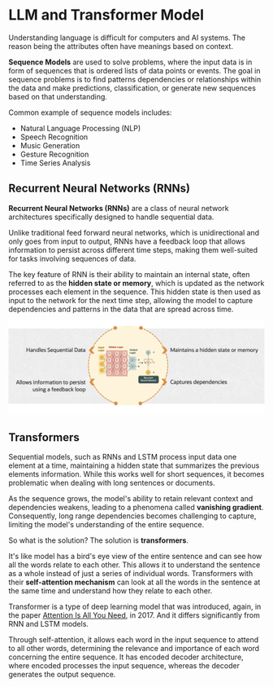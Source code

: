 # LLM and Transformer Model

Understanding language is difficult for computers and AI systems. The reason being the attributes often have meanings based on context.

**Sequence Models** are used to solve problems, where the input data is in form of sequences that is ordered lists of data points or events. The goal in sequence problems is to find patterns dependencies or relationships within the data and make predictions, classification, or generate new sequences based on that understanding.

Common example of sequence models includes:
- Natural Language Processing (NLP)
- Speech Recognition
- Music Generation
- Gesture Recognition
- Time Series Analysis

## Recurrent Neural Networks (RNNs)

**Recurrent Neural Networks (RNNs)** are a class of neural network architectures specifically designed to handle sequential data. 

Unlike traditional feed forward neural networks, which is unidirectional and only goes from input to output, RNNs have a feedback loop that allows information to persist across different time steps, making them well-suited for tasks involving sequences of data.

The key feature of RNN is their ability to maintain an internal state, often referred to as the **hidden state or memory**, which is updated as the network processes each element in the sequence. This hidden state is then used as input to the network for the next time step, allowing the model to capture dependencies and patterns in the data that are spread across time. 

![Recurrent Neural Networks (RNNs)](../images/rrns.png)

## Transformers

Sequential models, such as RNNs and LSTM process input data one element at a time, maintaining a hidden state that summarizes the previous elements information. While this works well for short sequences, it becomes problematic when dealing with long sentences or documents. 

As the sequence grows, the model's ability to retain relevant context and dependencies weakens, leading to a phenomena called **vanishing gradient**. Consequently, long range dependencies becomes challenging to capture, limiting the model's understanding of the entire sequence.

So what is the solution? The solution is **transformers**. 

It's like model has a bird's eye view of the entire sentence and can see how all the words relate to each other. This allows it to understand the sentence as a whole instead of just a series of individual words. Transformers with their **self-attention mechanism** can look at all the words in the sentence at the same time and understand how they relate to each other.

Transformer is a type of deep learning model that was introduced, again, in the paper [Attention Is All You Need](https://arxiv.org/abs/1706.03762), in 2017. And it differs significantly from RNN and LSTM models.

Through self-attention, it allows each word in the input sequence to attend to all other words, determining the relevance and importance of each word concerning the entire sequence. It has encoded decoder architecture, where encoded processes the input sequence, whereas the decoder generates the output sequence. 
